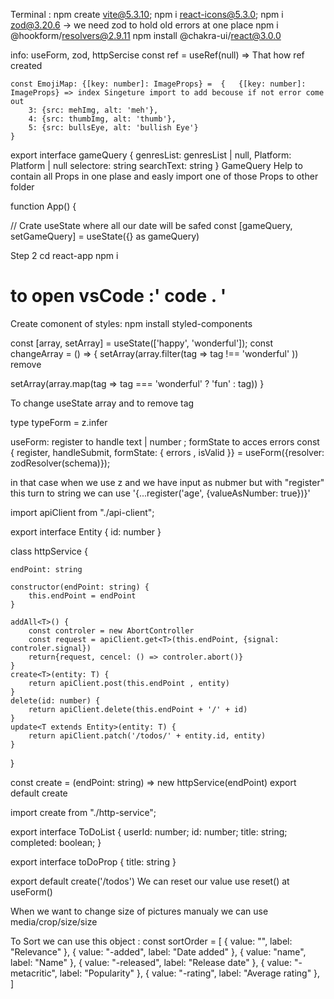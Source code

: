 Terminal : 
npm create vite@5.3.10;
npm i react-icons@5.3.0;
npm i zod@3.20.6 -> we need zod to hold old errors at one place
npm i @hookform/resolvers@2.9.11
npm install @chakra-ui/react@3.0.0 

info: useForm, zod, httpSercise
    const ref = useRef<HTMLInputElement>(null) => That how ref created

    const EmojiMap: {[key: number]: ImageProps} =  {   {[key: number]: ImageProps} => index Singeture import to add becouse if not error come out
        3: {src: mehImg, alt: 'meh'},
        4: {src: thumbImg, alt: 'thumb'},
        5: {src: bullsEye, alt: 'bullish Eye'}
    }

export interface gameQuery {
  genresList: genresList | null,
  Platform: Platform | null
  selectore: string
  searchText: string
}                                                                  GameQuery Help to contain all Props in one plase and easly import one of those Props to other folder 

function App() {

// Crate useState where all our date will be safed
const [gameQuery, setGameQuery] = useState<gameQuery>({} as gameQuery)




    
Step 2 
cd react-app
npm i

to open vsCode :' code . '
=================
Create comonent of styles:
npm install styled-components 


const [array, setArray] = useState(['happy', 'wonderful']);
const changeArray = () => {
   setArray(array.filter(tag => tag !== 'wonderful' )) remove

   setArray(array.map(tag => tag === 'wonderful' ? 'fun' : tag))
}

To change useState array and to remove tag


   type typeForm = z.infer<typeof schema>

useForm: 
register to handle text | number ; formState to acces errors
const {
  register, 
  handleSubmit, 
  formState: { errors , isValid }} = useForm<typeDate>({resolver: zodResolver(schema)});

in that case when we use z and we have input as nubmer but with "register" this turn to string we can use 
'{...register('age', {valueAsNumber: true})}'


import apiClient from "./api-client";

export interface Entity {
    id: number
}

class httpService {

    endPoint: string

    constructor(endPoint: string) {
        this.endPoint = endPoint
    }

    addAll<T>() {
        const controler = new AbortController
        const request = apiClient.get<T>(this.endPoint, {signal: controler.signal})
        return{request, cencel: () => controler.abort()}
    }
    create<T>(entity: T) {
        return apiClient.post(this.endPoint , entity)
    }
    delete(id: number) {
        return apiClient.delete(this.endPoint + '/' + id)
    }
    update<T extends Entity>(entity: T) {
        return apiClient.patch('/todos/' + entity.id, entity)
    }
}

const create = (endPoint: string) => new httpService(endPoint)
export default create


import create from "./http-service";

export interface ToDoList {
    userId: number;
    id: number;
    title: string;
    completed: boolean;
  }

  export interface toDoProp {
    title: string 
  }

export default create('/todos')
We can reset our value use reset() at useForm()

When we want to change size of pictures manualy we can use media/crop/size/size


To Sort we can use this object : 
  const sortOrder = [
        { value: "", label: "Relevance" },
        { value: "-added", label: "Date added" },
        { value: "name", label: "Name" },
        { value: "-released", label: "Release date" },
        { value: "-metacritic", label: "Popularity" },
        { value: "-rating", label: "Average rating" },
    ]



